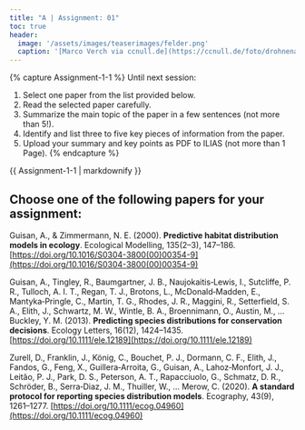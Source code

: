 ```yaml
---
title: "A | Assignment: 01" 
toc: true
header:
  image: '/assets/images/teaserimages/felder.png'
  caption: '[Marco Verch via ccnull.de](https://ccnull.de/foto/drohnenaufnahme-von-landwirtschaftlichen-feldern-mit-geometrischen-mustern/1105470). [CC-BY 2.0](https://creativecommons.org/licenses/by/2.0/de/). Image cropped.'
---
```


{% capture Assignment-1-1 %}
Until next session: 

1. Select one paper from the list provided below.
2. Read the selected paper carefully.
1. Summarize the main topic of the paper in a few sentences (not more than 5!).
1. Identify and list three to five key pieces of information from the paper.
1. Upload your summary and key points as PDF to ILIAS (not more than 1 Page).
{% endcapture %}
<div class="notice--success">
  {{ Assignment-1-1 | markdownify }}
</div>


## Choose one of the following papers for your assignment:

Guisan, A., & Zimmermann, N. E. (2000). **Predictive habitat distribution models in ecology**. Ecological Modelling, 135(2–3), 147–186. [https://doi.org/10.1016/S0304-3800(00)00354-9](https://doi.org/10.1016/S0304-3800(00)00354-9)

Guisan, A., Tingley, R., Baumgartner, J. B., Naujokaitis‐Lewis, I., Sutcliffe, P. R., Tulloch, A. I. T., Regan, T. J., Brotons, L., McDonald‐Madden, E., Mantyka‐Pringle, C., Martin, T. G., Rhodes, J. R., Maggini, R., Setterfield, S. A., Elith, J., Schwartz, M. W., Wintle, B. A., Broennimann, O., Austin, M., … Buckley, Y. M. (2013). **Predicting species distributions for conservation decisions**. Ecology Letters, 16(12), 1424–1435. [https://doi.org/10.1111/ele.12189](https://doi.org/10.1111/ele.12189)

Zurell, D., Franklin, J., König, C., Bouchet, P. J., Dormann, C. F., Elith, J., Fandos, G., Feng, X., Guillera‐Arroita, G., Guisan, A., Lahoz‐Monfort, J. J., Leitão, P. J., Park, D. S., Peterson, A. T., Rapacciuolo, G., Schmatz, D. R., Schröder, B., Serra‐Diaz, J. M., Thuiller, W., … Merow, C. (2020). **A standard protocol for reporting species distribution models**. Ecography, 43(9), 1261–1277. [https://doi.org/10.1111/ecog.04960](https://doi.org/10.1111/ecog.04960)